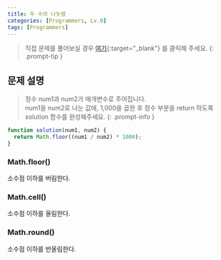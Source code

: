 ```yaml
---
title: 두 수의 나눗셈
categories: [Programmers, Lv.0]
tags: [Programmers]
---
```


> 직접 문제를 풀어보실 경우 [여기](https://school.programmers.co.kr/learn/courses/30/lessons/120806){:target="\_blank"} 를 클릭해 주세요.
> {: .prompt-tip }

## 문제 설명

> 정수 num1과 num2가 매개변수로 주어집니다.<br>
> num1을 num2로 나눈 값에, 1,000을 곱한 후 정수 부분을 return 하도록 solution 함수를 완성해주세요.
> {: .prompt-info }

```js
function solution(num1, num2) {
  return Math.floor((num1 / num2) * 1000);
}
```

### **Math.floor()**

소수점 이하를 버림한다.

### **Math.cell()**

소수점 이하를 올림한다.

### **Math.round()**

소수점 이하를 반올림한다.

